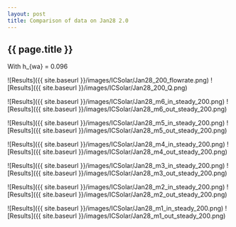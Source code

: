 ```yaml
---
layout: post
title: Comparison of data on Jan28 2.0
---
```

{{ page.title }}
-----------------
With h_{wa} = 0.096

![Results]({{ site.baseurl }}/images/ICSolar/Jan28_200_flowrate.png) ![Results]({{ site.baseurl }}/images/ICSolar/Jan28_200_Q.png)

![Results]({{ site.baseurl }}/images/ICSolar/Jan28_m6_in_steady_200.png) ![Results]({{ site.baseurl }}/images/ICSolar/Jan28_m6_out_steady_200.png)

![Results]({{ site.baseurl }}/images/ICSolar/Jan28_m5_in_steady_200.png) ![Results]({{ site.baseurl }}/images/ICSolar/Jan28_m5_out_steady_200.png)

![Results]({{ site.baseurl }}/images/ICSolar/Jan28_m4_in_steady_200.png) ![Results]({{ site.baseurl }}/images/ICSolar/Jan28_m4_out_steady_200.png)

![Results]({{ site.baseurl }}/images/ICSolar/Jan28_m3_in_steady_200.png) ![Results]({{ site.baseurl }}/images/ICSolar/Jan28_m3_out_steady_200.png)

![Results]({{ site.baseurl }}/images/ICSolar/Jan28_m2_in_steady_200.png) ![Results]({{ site.baseurl }}/images/ICSolar/Jan28_m2_out_steady_200.png)

![Results]({{ site.baseurl }}/images/ICSolar/Jan28_m1_in_steady_200.png) ![Results]({{ site.baseurl }}/images/ICSolar/Jan28_m1_out_steady_200.png)

